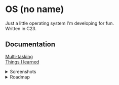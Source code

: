 # OS (no name)

Just a little operating system I'm developing for fun.  
Written in C23.

## Documentation

[Multi-tasking](docs/MULTITASKING.md)  
[Things I learned](docs/THINGS_I_LEARNED.md)

<details>
<summary>Screenshots</summary>

![Screenshot](docs/img/screenshot0.png)

![Screenshot](docs/img/screenshot1.png)

![Screenshot](docs/img/screenshot2.png)

![Screenshot](docs/img/screenshot3.png)

![Screenshot](docs/img/screenshot4.png)

![Screenshot](docs/img/screenshot5.png)

</details>


<details>
<summary>Roadmap</summary>

<details>
<summary>General features</summary>

- ✅ Bootloader
- ✅ GRUB compatibility
- ✅ GDT
- ✅ TSS
- ✅ Paging
- ✅ IDT
- ✅ ATA PIO
- ✅ FAT16 - read
- ⬜ FAT16 - write
- ⬜ MBR
- ✅ User mode
- ✅ Idle thread
- ✅ Spinlock
- ⬜ Semaphore
- ✅ Multi-tasking
- ⬜ User mode multi-threading
- ⬜ A better scheduler
- ✅ PS/2 Keyboard
- ⬜ USB
- ✅ ELF loader
- ✅ Binary loader
- ✅ User programs
- ✅ User shell
- ✅ Serial
- ☑️ User standard library (still in progress)
- ✅ Framebuffer text mode
- ⬜ TTY
- ✅ PIT
- ✅ Panic with stack trace
- ⬜ DWARF debugging
- ✅ Undefined behavior sanitizer
- ✅ Stack smashing protector
- ☑️ VFS
- ⬜ Network stack
- ⬜ Make the syscalls more POSIX-like
- ⬜ GUI

</details>

<details>
<summary>Syscalls</summary>

- ✅ fork
- ✅ exec
- ✅ create_process
- ✅ exit
- ⬜ kill
- ✅ wait
- ✅ sleep
- ✅ yield
- ✅ getpid
- ✅ open
- ✅ close
- ✅ read
- ⬜ write
- ⬜ lseek
- ✅ fstat
- ✅ getcwd (get_current_directory)
- ✅ chdir (set_current_directory)
- ✅ reboot
- ✅ shutdown
- ✅ malloc
- ✅ free
- ✅ calloc
- ⬜ realloc
- ⬜ brk
- ⬜ sbrk
- ⬜ mmap
- ⬜ munmap
- ✅ print
- ✅ getkey
- ✅ open_dir
- ⬜ dup
- ⬜ dup2
- ⬜ pipe
- ⬜ ioctl
- ⬜ readdir
- ⬜ closedir
- ⬜ signal
- ⬜ sigaction
- ⬜ fcntl
- ⬜ socket
- ⬜ connect
- ⬜ bind
- ⬜ listen
- ⬜ accept
- ⬜ gettimeoftheday
- ⬜ clock_gettime
- ⬜ nanosleep
- ⬜ time
- ⬜ errno
- ⬜ pthread_create

</details>

</details>